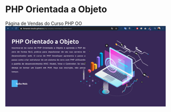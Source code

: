 # PHP Orientada a Objeto
Página de Vendas do Curso PHP OO
![Tela inicial](https://github.com/Fernando-Braulio/php-oo/blob/master/home.png)
